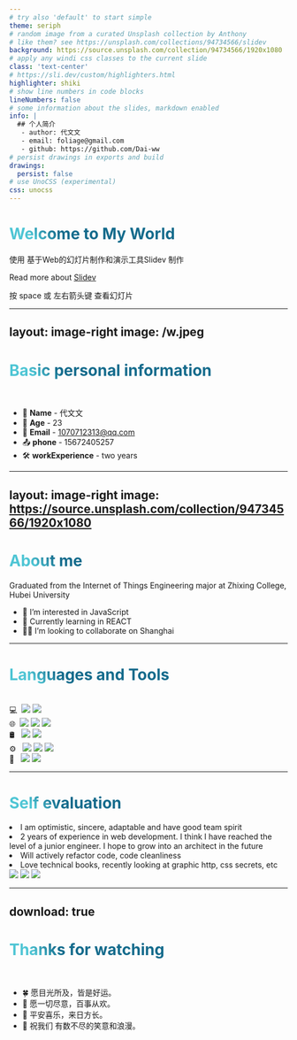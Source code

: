 ```yaml
---
# try also 'default' to start simple
theme: seriph
# random image from a curated Unsplash collection by Anthony
# like them? see https://unsplash.com/collections/94734566/slidev
background: https://source.unsplash.com/collection/94734566/1920x1080
# apply any windi css classes to the current slide
class: 'text-center'
# https://sli.dev/custom/highlighters.html
highlighter: shiki
# show line numbers in code blocks
lineNumbers: false
# some information about the slides, markdown enabled
info: |
  ## 个人简介
   - author: 代文文
   - email: foliage@gmail.com
   - github: https://github.com/Dai-ww
# persist drawings in exports and build
drawings:
  persist: false
# use UnoCSS (experimental)
css: unocss
---
```


# Welcome to My World

使用 基于Web的幻灯片制作和演示工具Slidev 制作

Read more about [Slidev](https://sli.dev/guide/why)

<div class="pt-12">
  <span @click="$slidev.nav.next" class="px-2 py-1 rounded cursor-pointer" hover="bg-white bg-opacity-10">
   按 space 或 左右箭头键 查看幻灯片 <carbon:arrow-right class="inline"/>
  </span>
</div>

<div class="abs-br m-6 flex gap-2">
  <a href="https://github.com/Dai-ww/Personal-info/tree/main/personal%20slide" target="_blank" alt="GitHub" title="Open in GitHub"
    class="text-xl slidev-icon-btn opacity-50 !border-none !hover:text-white">
    <carbon-logo-github />
  </a>
</div>

---
layout: image-right
image: /w.jpeg
---

# Basic personal information

<br>

- 📝 **Name** - 代文文
- 🎨 **Age** - 23
- 🎥 **Email** - 1070712313@qq.com
- 📤 **phone** - 15672405257
- 🛠 **workExperience** - two years

<style>
h1 {
  background-color: #2B90B6;
  background-image: linear-gradient(45deg, #4EC5D4 10%, #146b8c 20%);
  background-size: 100%;
  -webkit-background-clip: text;
  -moz-background-clip: text;
  -webkit-text-fill-color: transparent;
  -moz-text-fill-color: transparent;
}
</style>

---
layout: image-right
image: https://source.unsplash.com/collection/94734566/1920x1080
---

# About me

<p class='text-gray-600 font-thin text-sm '>Graduated from the Internet of Things Engineering major at Zhixing College, Hubei University</p>

- 🎨 I’m interested in JavaScript
- 🌱 Currently learning in REACT
- 🧑‍💻 I’m looking to collaborate on Shanghai

---

# Languages and Tools

<br>

<v-clicks>
  <div>
  💻&nbsp;
    <img src="https://img.shields.io/badge/-Vue-333333?style=flat&logo=Vue.js&logoColor=007396" class="m-1 h-5 inline-block" />
    <img src="https://img.shields.io/badge/-React-333333?style=flat&logo=React&logoColor=00599C" class="m-1 h-5 inline-block" />
  </div>

  <div>
  🌐&nbsp;
    <img src="https://img.shields.io/badge/-HTML5-333333?style=flat&logo=HTML5" class="m-1 h-5 inline-block" />
    <img src="https://img.shields.io/badge/-CSS-333333?style=flat&logo=CSS3&logoColor=1572B6" class="m-1 h-5 inline-block" />
    <img src="https://img.shields.io/badge/-JavaScript-333333?style=flat&logo=JavaScript" class="m-1 h-5 inline-block" />
  </div>

  <div>
  🛢 &nbsp;
    <img src="https://img.shields.io/badge/-AntDesign-333333?style=flat&logo=ant-design&logoColor=1572B6" class="m-1 h-5 inline-block" />
    <img src="https://img.shields.io/badge/-ElementPlus-333333?style=flat&logo=element-plus" class="m-1 h-5 inline-block" />
  </div>

  <div>
  ⚙️ &nbsp;
    <img src="https://img.shields.io/badge/-Git-333333?style=flat&logo=git" class="m-1 h-5 inline-block" />
    <img src="https://img.shields.io/badge/-GitHub-333333?style=flat&logo=github" class="m-1 h-5 inline-block" />
    <img src="https://img.shields.io/badge/-Markdown-333333?style=flat&logo=markdown" class="m-1 h-5 inline-block" />
  </div>

  <div>
  🔧 &nbsp;
    <img src="https://img.shields.io/badge/-Visual%20Studio%20Code-333333?style=flat&logo=visual-studio-code&logoColor=007ACC" class="m-1 h-5 inline-block" />
    <img src="https://img.shields.io/badge/-微信开发者工具-333333?style=flat&logo=wechat&logoColor=1479f3" class="m-1 h-5 inline-block" />
  </div>

</v-clicks>

---

# Self evaluation


<div class="bg-slate-200 w-3/4 p-4 rounded-md slidev-vclick-target slidev-vclick-current mt-10">
  <li>I am optimistic, sincere, adaptable and have good team spirit</li>
  <li> 2 years of experience in web development. I think I have reached the level of a junior engineer. I hope to grow into an architect in the future</li>
  <li> Will actively refactor code, code cleanliness</li>
  <li> Love technical books, recently looking at graphic http, css secrets, etc</li>
</div>

<div class="absolute top-0 right-0 w-60 mt-6">
  <div class="w-60 relative mt-2">
    <div class="relative w-40 h-40">
      <img
        v-motion
        :initial="{ x: 800, y: -100, scale: 1.5, rotate: -50 }"
        :enter="final"
        class="absolute top-0 left-0 right-0 bottom-0"
        src="https://sli.dev/logo-square.png"
      />
      <img
        v-motion
        :initial="{ y: 500, x: -100, scale: 2 }"
        :enter="final"
        class="absolute top-0 left-0 right-0 bottom-0"
        src="https://sli.dev/logo-circle.png"
      />
      <img
        v-motion
        :initial="{ x: 600, y: 400, scale: 2, rotate: 100 }"
        :enter="final"
        class="absolute top-0 left-0 right-0 bottom-0"
        src="https://sli.dev/logo-triangle.png"
      />
    </div>
  </div>
</div>
<script setup lang="ts">
const final = {
  x: 0,
  y: 0,
  rotate: 0,
  scale: 1,
  transition: {
    type: 'spring',
    damping: 10,
    stiffness: 20,
    mass: 2
  }
}
</script>

<div
  v-motion
  :initial="{ x:35, y: 40, opacity: 0}"
  :enter="{ y: 0, opacity: 1, transition: { delay: 3500 } }">
</div>

---
download: true
---

# Thanks for watching

<br>

- 🍀 愿目光所及，皆是好运。
- 💞 愿一切尽意，百事从欢。
- 🤩 平安喜乐，来日方长。
- 🍺 祝我们 有数不尽的笑意和浪漫。
